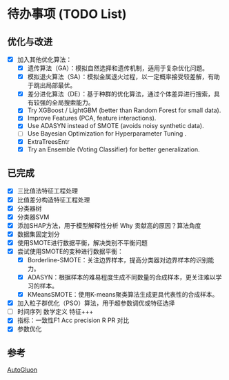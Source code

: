 # 待办事项 (TODO List)

## 优化与改进

- [X] 加入其他优化算法：
  - [X] 遗传算法（GA）：模拟自然选择和遗传机制，适用于复杂优化问题。
  - [X] 模拟退火算法（SA）：模拟金属退火过程，以一定概率接受较差解，有助于跳出局部最优。
  - [X] 差分进化算法（DE）：基于种群的优化算法，通过个体差异进行搜索，具有较强的全局搜索能力。
  - [X] Try XGBoost / LightGBM (better than Random Forest for small data).
  - [X] Improve Features (PCA, feature interactions).
  - [X] Use ADASYN instead of SMOTE (avoids noisy synthetic data).
  - [ ] Use Bayesian Optimization for Hyperparameter Tuning .
  - [X] ExtraTreesEntr
  - [X] Try an Ensemble (Voting Classifier) for better generalization.

## 已完成

- [X] 三比值法特征工程处理
- [X] 比值差分构造特征工程处理
- [X] 分类器树
- [X] 分类器SVM
- [X] 添加SHAP方法，用于模型解释性分析 Why 贡献高的原因？算法角度
- [X] 数据集固定划分
- [X] 使用SMOTE进行数据平衡，解决类别不平衡问题
- [X] 尝试使用SMOTE的变种进行数据平衡：
  - [X] Borderline-SMOTE：关注边界样本，提高分类器对边界样本的识别能力。
  - [X] ADASYN：根据样本的难易程度生成不同数量的合成样本，更关注难以学习的样本。
  - [X] KMeansSMOTE：使用K-means聚类算法生成更具代表性的合成样本。
- [X] 加入粒子群优化（PSO）算法，用于超参数调优或特征选择
- [ ] 时间序列 数学定义 特征+++
- [X] 指标：一致性F1 Acc precision R PR 对比
- [X] 参数优化

## 参考

[AutoGluon](https://auto.gluon.ai/stable/tutorials/tabular/tabular-quick-start.html)
